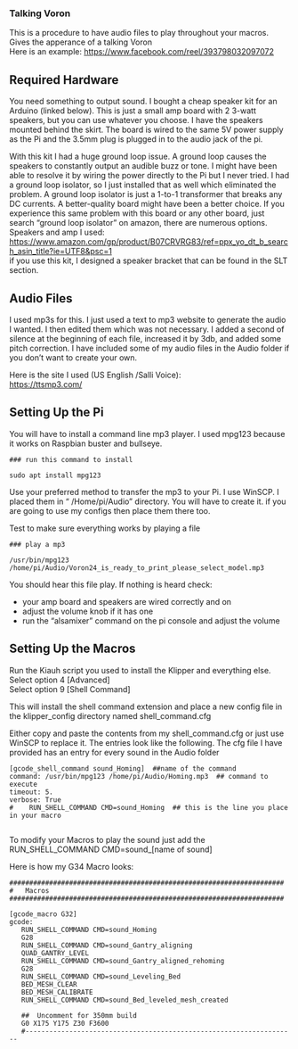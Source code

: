 ### Talking Voron ###  
This is a procedure to have audio files to play throughout your macros. Gives the apperance of a talking Voron  
Here is an example: https://www.facebook.com/reel/393798032097072  
  
## Required Hardware ##
You need something to output sound. I bought a cheap speaker kit for an Arduino (linked below). This is just a small amp board with 2 3-watt speakers, but you can use whatever you choose.  I have the speakers mounted behind the skirt. The board is wired to the same 5V power supply as the Pi and the 3.5mm plug is plugged in to the audio jack of the pi. 
  
With this kit I had a huge ground loop issue. A ground loop causes the speakers to constantly output an audible buzz or tone. I might have been able to resolve it by wiring the power directly to the Pi but I never tried. I had a ground loop isolator, so I just installed that as well which eliminated the problem. A ground loop isolator is just a 1-to-1 transformer that breaks any DC currents.  A better-quality board might have been a better choice. If you experience this same problem with this board or any other board, just search “ground loop isolator” on amazon, there are numerous options.  
Speakers and amp I used:  
https://www.amazon.com/gp/product/B07CRVRG83/ref=ppx_yo_dt_b_search_asin_title?ie=UTF8&psc=1  
 if you use this kit, I designed a speaker bracket that can be found in the SLT section.  
  
## Audio Files ##
I used mp3s for this. I just used a text to mp3 website to generate the audio I wanted. I then edited them which was not necessary. I added a second of silence at the beginning of each file, increased it by 3db, and added some pitch correction. I have included some of my audio files in the Audio folder if you don’t want to create your own. 

Here is the site I used (US English /Salli Voice):  
https://ttsmp3.com/  
  
## Setting Up the Pi ##  
You will have to install a command line mp3 player. I used mpg123 because it works on Raspbian buster and bullseye.  
  
~~~
### run this command to install  
   
sudo apt install mpg123  

~~~
  
Use your preferred method to transfer the mp3 to your Pi. I use WinSCP. I placed them in “ /Home/pi/Audio” directory. You will have to create it. if you are going to use my configs then place them there too.
  
  
Test to make sure everything works by playing a file
~~~
### play a mp3  
   
/usr/bin/mpg123 /home/pi/Audio/Voron24_is_ready_to_print_please_select_model.mp3

~~~  
  
You should hear this file play. If nothing is heard check:  
-	your amp board and speakers are wired correctly and on  
-	adjust the volume knob if it has one  
-	run the “alsamixer” command on the pi console and adjust the volume  
  
  
## Setting Up the Macros ##  

Run the Kiauh script you used to install the Klipper and everything else.  
Select option 4 [Advanced]  
Select option 9 [Shell Command]  
  
This will install the shell command extension and place a new config file in the klipper_config directory named shell_command.cfg  

Either copy and paste the contents from my shell_command.cfg or just use WinSCP to replace it. The entries look like the following. The cfg file I have provided has an entry for every sound in the Audio folder

~~~
[gcode_shell_command sound_Homing]  ##name of the command  
command: /usr/bin/mpg123 /home/pi/Audio/Homing.mp3  ## command to execute  
timeout: 5.  
verbose: True  
#    RUN_SHELL_COMMAND CMD=sound_Homing  ## this is the line you place in your macro  
  
~~~  
  
  
 To modify your Macros to play the sound just add the RUN_SHELL_COMMAND CMD=sound_[name of sound]  
 
 Here is how my G34 Macro looks:  
   
 ~~~
#####################################################################  
#   Macros  
#####################################################################  
  
[gcode_macro G32]  
gcode:  
    RUN_SHELL_COMMAND CMD=sound_Homing  
    G28  
    RUN_SHELL_COMMAND CMD=sound_Gantry_aligning  
    QUAD_GANTRY_LEVEL  
    RUN_SHELL_COMMAND CMD=sound_Gantry_aligned_rehoming  
    G28  
    RUN_SHELL_COMMAND CMD=sound_Leveling_Bed  
    BED_MESH_CLEAR  
    BED_MESH_CALIBRATE  
    RUN_SHELL_COMMAND CMD=sound_Bed_leveled_mesh_created  
  
    ##  Uncomment for 350mm build  
    G0 X175 Y175 Z30 F3600  
    #--------------------------------------------------------------------  

~~~
  
 
 

